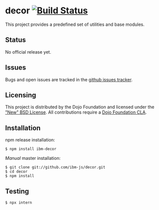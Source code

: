 # decor [![Build Status](https://travis-ci.org/ibm-js/decor.png?branch=master)](https://travis-ci.org/ibm-js/decor)

This project provides a predefined set of utilities and base modules.

## Status

No official release yet.

## Issues

Bugs and open issues are tracked in the
[github issues tracker](https://github.com/ibm-js/decor/issues).

## Licensing

This project is distributed by the Dojo Foundation and licensed under the ["New" BSD License](./LICENSE).
All contributions require a [Dojo Foundation CLA](http://dojofoundation.org/about/claForm).

## Installation

npm release installation:

    $ npm install ibm-decor

_Manual_ master installation:

    $ git clone git://github.com/ibm-js/decor.git
    $ cd decor
    $ npm install

## Testing

    $ npx intern
